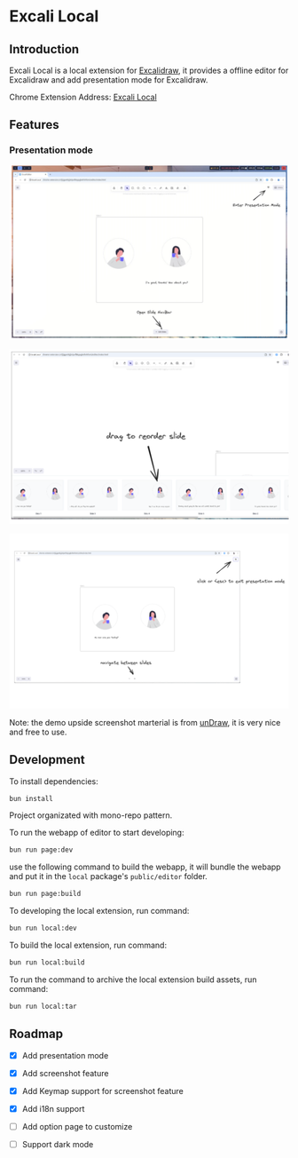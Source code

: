 # Excali Local 

## Introduction

Excali Local is a local extension for [Excalidraw](https://excalidraw.com/), it provides a offline editor for Excalidraw and add presentation mode for Excalidraw.

Chrome Extension Address: [Excali Local](https://chromewebstore.google.com/detail/excali-local/ebmgbhnihcbgpbcjnjeamnkkplnppddd)

## Features

### Presentation mode

![Main Screen](./.assets/main-screen.png)

![Slides Navbar](./.assets/slides-navbar.png)

![Presentation Mode](./.assets/presentation-mode.png)

Note: the demo upside screenshot marterial is from [unDraw](https://undraw.co/), it is very nice and free to use.

## Development

To install dependencies:

```bash
bun install
```


Project organizated with mono-repo pattern.

To run the webapp of editor to start developing:

```bash
bun run page:dev
```

use the following command to build the webapp, it will bundle the webapp and put it in the `local` package's `public/editor` folder.

```bash
bun run page:build
```

To developing the local extension, run command:

```bash
bun run local:dev
```

To build the local extension, run command:

```bash
bun run local:build
```

To run the command to archive the local extension build assets, run command:

```bash
bun run local:tar
```

## Roadmap

- [x] Add presentation mode
- [x] Add screenshot feature
- [x] Add Keymap support for screenshot feature
- [x] Add i18n support
- [ ] Add option page to customize
- [ ] Support dark mode

